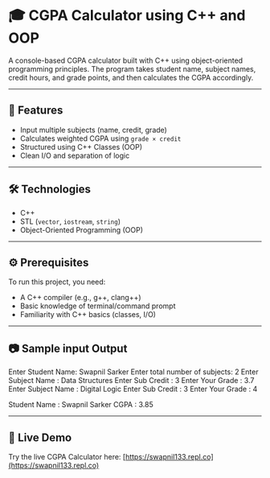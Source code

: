 # 🎓 CGPA Calculator using C++ and OOP

A console-based CGPA calculator built with C++ using object-oriented programming principles. The program takes student name, subject names, credit hours, and grade points, and then calculates the CGPA accordingly.

---

## 🚀 Features
- Input multiple subjects (name, credit, grade)
- Calculates weighted CGPA using `grade × credit`
- Structured using C++ Classes (OOP)
- Clean I/O and separation of logic

---

## 🛠 Technologies
- C++
- STL (`vector`, `iostream`, `string`)
- Object-Oriented Programming (OOP)

---

## ⚙️ Prerequisites

To run this project, you need:

- A C++ compiler (e.g., g++, clang++)
- Basic knowledge of terminal/command prompt
- Familiarity with C++ basics (classes, I/O)

---

## 📷 Sample input Output

Enter Student Name: Swapnil Sarker
Enter total number of subjects: 2
Enter Subject Name : Data Structures
Enter Sub Credit : 3
Enter Your Grade : 3.7
Enter Subject Name : Digital Logic
Enter Sub Credit : 3
Enter Your Grade : 4

Student Name : Swapnil Sarker
CGPA : 3.85

---

## 🔗 Live Demo

Try the live CGPA Calculator here: [https://swapnil133.repl.co](https://swapnil133.repl.co)
